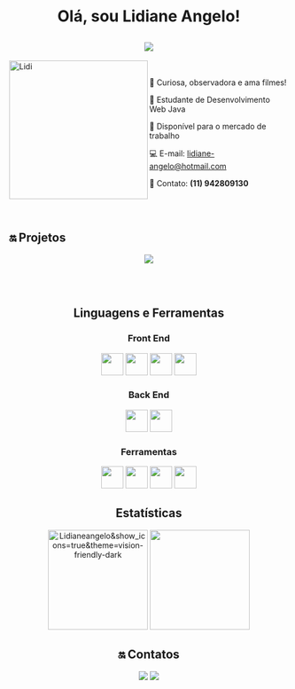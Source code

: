 <h1 align="center"> Olá, sou Lidiane Angelo!</h1>
 
<h2 align="center">
<img src="https://readme-typing-svg.demolab.com?font=Fira+Code&pause=1000&color=1C6B94&center=true&vCenter=true&width=500&lines=Dev+Back-End+Junior"/> 
</h2>

<img align="left" width="250" alt="Lidi" src="https://user-images.githubusercontent.com/88461178/208158345-2df85e01-77cc-479e-897f-b52c84d8f76e.gif"/>

<br>

 🎼    Curiosa, observadora e ama filmes! 

 🏫   Estudante de Desenvolvimento Web Java

 🚀    Disponível para o mercado de trabalho
 
 💻    E-mail: lidiane-angelo@hotmail.com   
 
 📱    Contato: **(11) 942809130**


<br></bh>
<br>
 
## 🔛 Projetos
<p align="center">
  <a href="https://pontoverde.netlify.app/" target="_blank"><img src="https://img.shields.io/badge/Netlify-00C7B7?style=for-the-badge&logo=netlify&logoColor=white" target="_blank"/></a> 
   </p>

<br><br>
 
<h2 align="center">Linguagens e Ferramentas</h2>
  <h3 align="center">Front End</h3>
  <p align="center">
    <img height="40" width="40" src="https://cdn.simpleicons.org/css3/1C6B94" /> 
    <img height="40" width="40" src="https://cdn.simpleicons.org/html5/1C6B94"/> 
    <img height="40" width="40" src="https://cdn.simpleicons.org/javascript/1C6B94"/> 
    <img height="40" width="40" src="https://cdn.simpleicons.org/react/1C6B94"/>

<br>
 
 <h3 align="center">Back End</h3>
  <p align="center">
    <img height="40" width="40" src="https://cdn.simpleicons.org/nodedotjs/1C6B94"/> 
    <img height="40" width="40" src="https://cdn.simpleicons.org/typescript/1C6B94"/> 
             
  </p>


<h3 align="center">Ferramentas</h3>
  <p align="center">
    <img height="40" width="40" src="https://cdn.simpleicons.org/trello/1C6B94"/>
    <img height="40" width="40" src="https://cdn.simpleicons.org/visualstudio/1C6B94"/>    
    <img height="40" width="40" src="https://cdn.simpleicons.org/git/1C6B94"/>
    <img height="40" width="40" src="https://cdn.simpleicons.org/github/1C6B94"/>
  </p>

<h2 align="center">Estatísticas</h2>

<div align="center">
<img height="180em" src="https://github-readme-stats.vercel.app/api?username=Lidianeangelo&show_icons=true&theme=vision-friendly-dark" alt="Lidianeangelo&show_icons=true&theme=vision-friendly-dark" alt="Lidianeangelo stats"/> 
<img height="180em" src="https://github-readme-stats.vercel.app/api/top-langs/?username=Lidianeangelo&layout=compact&langs_count=7&theme=vision-friendly-dark"/>
 </di>
 
 <br>
 
## 🔛 Contatos

  <a href="https://www.linkedin.com/in/lidianeangelo/" target="_blank"><img src="https://img.shields.io/badge/-LinkedIn-%230077B5?style=for-the-badge&logo=linkedin&logoColor=white" target="_blank"></a> 
  <a href="https://www.linkedin.com/in/lidianeangelo/" target="_blank"><img src="https://img.shields.io/badge/-GITHUB-1C6B94?style=for-the-badge&logo=github&logoColor=white" target="_blank"></a>

<br><br>
 
